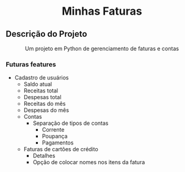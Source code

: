<h1 align="Center"> Minhas Faturas </h1>

## Descrição do Projeto
<p align="center">Um projeto em Python de gerenciamento de faturas e contas</p>

### Futuras features

 - Cadastro de usuários
    - Saldo atual
    - Receitas total
    - Despesas total
    - Receitas do mês
    - Despesas do mês
    - Contas
        - Separação de tipos de contas
            - Corrente
            - Poupança
            - Pagamentos
    - Faturas de cartões de crédito
        - Detalhes
        - Opção de colocar nomes nos itens da fatura
